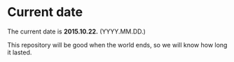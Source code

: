 # Current date

The current date is **2015.10.22.** (YYYY.MM.DD.)

This repository will be good when the world ends, so we will know how long it lasted.